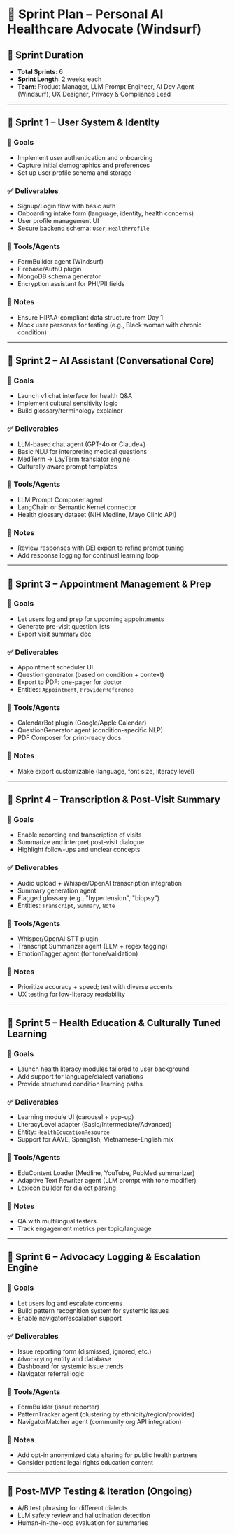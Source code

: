 # 🚀 Sprint Plan – Personal AI Healthcare Advocate (Windsurf)

## 📅 Sprint Duration
- **Total Sprints**: 6
- **Sprint Length**: 2 weeks each
- **Team**: Product Manager, LLM Prompt Engineer, AI Dev Agent (Windsurf), UX Designer, Privacy & Compliance Lead

---

## 🏁 Sprint 1 – User System & Identity

### 🎯 Goals
- Implement user authentication and onboarding
- Capture initial demographics and preferences
- Set up user profile schema and storage

### ✅ Deliverables
- Signup/Login flow with basic auth
- Onboarding intake form (language, identity, health concerns)
- User profile management UI
- Secure backend schema: `User`, `HealthProfile`

### 🔧 Tools/Agents
- FormBuilder agent (Windsurf)
- Firebase/Auth0 plugin
- MongoDB schema generator
- Encryption assistant for PHI/PII fields

### 📝 Notes
- Ensure HIPAA-compliant data structure from Day 1
- Mock user personas for testing (e.g., Black woman with chronic condition)

---

## 🏁 Sprint 2 – AI Assistant (Conversational Core)

### 🎯 Goals
- Launch v1 chat interface for health Q&A
- Implement cultural sensitivity logic
- Build glossary/terminology explainer

### ✅ Deliverables
- LLM-based chat agent (GPT-4o or Claude+)
- Basic NLU for interpreting medical questions
- MedTerm → LayTerm translator engine
- Culturally aware prompt templates

### 🔧 Tools/Agents
- LLM Prompt Composer agent
- LangChain or Semantic Kernel connector
- Health glossary dataset (NIH Medline, Mayo Clinic API)

### 📝 Notes
- Review responses with DEI expert to refine prompt tuning
- Add response logging for continual learning loop

---

## 🏁 Sprint 3 – Appointment Management & Prep

### 🎯 Goals
- Let users log and prep for upcoming appointments
- Generate pre-visit question lists
- Export visit summary doc

### ✅ Deliverables
- Appointment scheduler UI
- Question generator (based on condition + context)
- Export to PDF: one-pager for doctor
- Entities: `Appointment`, `ProviderReference`

### 🔧 Tools/Agents
- CalendarBot plugin (Google/Apple Calendar)
- QuestionGenerator agent (condition-specific NLP)
- PDF Composer for print-ready docs

### 📝 Notes
- Make export customizable (language, font size, literacy level)

---

## 🏁 Sprint 4 – Transcription & Post-Visit Summary

### 🎯 Goals
- Enable recording and transcription of visits
- Summarize and interpret post-visit dialogue
- Highlight follow-ups and unclear concepts

### ✅ Deliverables
- Audio upload + Whisper/OpenAI transcription integration
- Summary generation agent
- Flagged glossary (e.g., "hypertension", "biopsy")
- Entities: `Transcript`, `Summary`, `Note`

### 🔧 Tools/Agents
- Whisper/OpenAI STT plugin
- Transcript Summarizer agent (LLM + regex tagging)
- EmotionTagger agent (for tone/validation)

### 📝 Notes
- Prioritize accuracy + speed; test with diverse accents
- UX testing for low-literacy readability

---

## 🏁 Sprint 5 – Health Education & Culturally Tuned Learning

### 🎯 Goals
- Launch health literacy modules tailored to user background
- Add support for language/dialect variations
- Provide structured condition learning paths

### ✅ Deliverables
- Learning module UI (carousel + pop-up)
- LiteracyLevel adapter (Basic/Intermediate/Advanced)
- Entity: `HealthEducationResource`
- Support for AAVE, Spanglish, Vietnamese-English mix

### 🔧 Tools/Agents
- EduContent Loader (Medline, YouTube, PubMed summarizer)
- Adaptive Text Rewriter agent (LLM prompt with tone modifier)
- Lexicon builder for dialect parsing

### 📝 Notes
- QA with multilingual testers
- Track engagement metrics per topic/language

---

## 🏁 Sprint 6 – Advocacy Logging & Escalation Engine

### 🎯 Goals
- Let users log and escalate concerns
- Build pattern recognition system for systemic issues
- Enable navigator/escalation support

### ✅ Deliverables
- Issue reporting form (dismissed, ignored, etc.)
- `AdvocacyLog` entity and database
- Dashboard for systemic issue trends
- Navigator referral logic

### 🔧 Tools/Agents
- FormBuilder (issue reporter)
- PatternTracker agent (clustering by ethnicity/region/provider)
- NavigatorMatcher agent (community org API integration)

### 📝 Notes
- Add opt-in anonymized data sharing for public health partners
- Consider patient legal rights education content

---

## 🧪 Post-MVP Testing & Iteration (Ongoing)
- A/B test phrasing for different dialects
- LLM safety review and hallucination detection
- Human-in-the-loop evaluation for summaries
